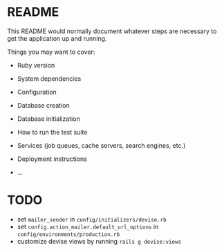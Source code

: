 # README

This README would normally document whatever steps are necessary to get the
application up and running.

Things you may want to cover:

- Ruby version

- System dependencies

- Configuration

- Database creation

- Database initialization

- How to run the test suite

- Services (job queues, cache servers, search engines, etc.)

- Deployment instructions

- ...

# TODO

- set `mailer_sender` in `config/initializers/devise.rb`
- set `config.action_mailer.default_url_options` in `config/environments/production.rb`
- customize devise views by running `rails g devise:views`
